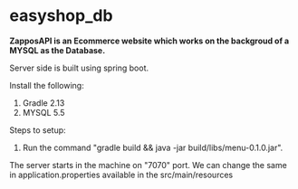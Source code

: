 # easyshop_db

<b>ZapposAPI is an Ecommerce website which works on the backgroud of a MYSQL as the Database.</b>

Server side is built using spring boot.

Install the following:
1. Gradle 2.13
2. MYSQL 5.5

Steps to setup:
1. Run the command "gradle build && java -jar build/libs/menu-0.1.0.jar".

The server starts in the machine on "7070" port. We can change the same in application.properties available in the src/main/resources
